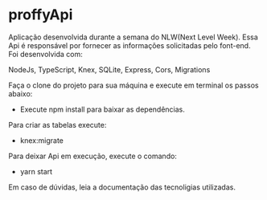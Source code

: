 # **proffyApi**

Aplicação desenvolvida durante a semana do NLW(Next Level Week). Essa Api é responsável por fornecer as informações solicitadas
pelo font-end. Foi desenvolvida com:

NodeJs, TypeScript, Knex, SQLite, Express, Cors, Migrations

Faça o clone do projeto para sua máquina e execute em terminal os passos abaixo:

- Execute npm install para baixar as dependências.

Para criar as tabelas execute:
- knex:migrate

Para deixar Api em execução, execute o comando:
- yarn start


Em caso de dúvidas, leia a documentação das tecnoligias utilizadas.
